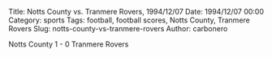 Title: Notts County vs. Tranmere Rovers, 1994/12/07
Date: 1994/12/07 00:00
Category: sports
Tags: football, football scores, Notts County, Tranmere Rovers
Slug: notts-county-vs-tranmere-rovers
Author: carbonero


Notts County 1 - 0 Tranmere Rovers
